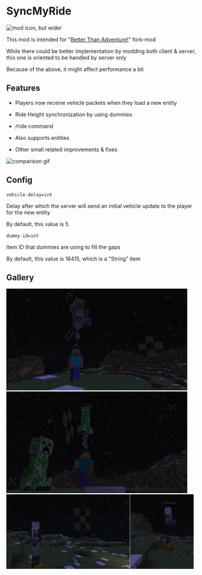 # SyncMyRide

<img src="gallery/icon_wide.png" width="960" height="480" alt="mod icon, but wider">

This mod is intended for "[Better Than Adventure!](https://www.betterthanadventure.net/)" fork-mod 

While there could be better implementation by modding both client & server, this one is oriented to be handled by server only

Because of the above, it might affect performance a bit

## Features

- Players now receive vehicle packets when they load a new entity
- Ride Height synchronization by using dummies


- /ride command
- Also supports entities


- Other small related improvements & fixes

<img src="gallery/comparison.gif" width="480" height="250" alt="comparison gif">

## Config

```
vehicle-delay=int
```
Delay after which the server will send an initial vehicle update to the player for the new entity

By default, this value is 5
```
dummy-id=int
```
Item ID that dummies are using to fill the gaps

By default, this value is 16415, which is a "String" item

## Gallery

<img src="gallery/zomobu.png" width="480" height="270" alt="Zombie riding on player">
<img src="gallery/careepo.png" width="480" height="270" alt="Creeper riding on player">

<img src="gallery/playeru.png" width="497" height="198" alt="BetterTogether with SyncMyRide">
